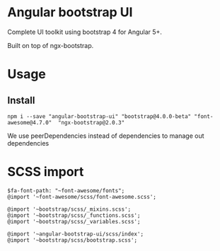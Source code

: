 # Angular bootstrap UI

Complete UI toolkit using bootstrap 4 for Angular 5+.

Built on top of ngx-bootstrap.

# Usage

## Install

```
npm i --save "angular-bootstrap-ui" "bootstrap@4.0.0-beta" "font-awesome@4.7.0"  "ngx-bootstrap@2.0.3"
```

We use peerDependencies instead of dependencies to manage out dependencies

# SCSS import

```
$fa-font-path: "~font-awesome/fonts";
@import '~font-awesome/scss/font-awesome.scss';

@import '~bootstrap/scss/_mixins.scss';
@import '~bootstrap/scss/_functions.scss';
@import '~bootstrap/scss/_variables.scss';

@import '~angular-bootstrap-ui/scss/index';
@import '~bootstrap/scss/bootstrap.scss';
```



